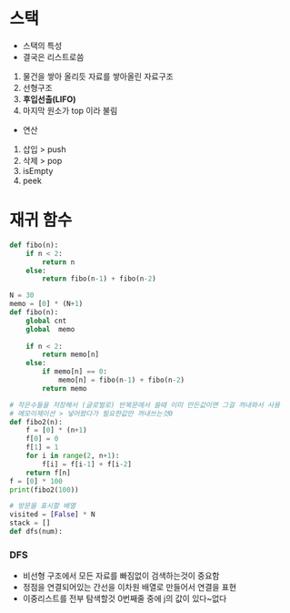 # 스택
- 스택의 특성
- 결국은 리스트로씀
1. 물건을 쌓아 올리듯 자료를 쌓아올린 자료구조
2. 선형구조
3. **후입선출(LIFO)** 
4. 마지막 원소가 top 이라 불림
- 연산
1. 삽입 > push
2. 삭제 > pop
3. isEmpty
4. peek

# 재귀 함수
```python
def fibo(n):
    if n < 2:
        return n
    else:
        return fibo(n-1) + fibo(n-2)
```

```python
N = 30
memo = [0] * (N+1)
def fibo(n):
    global cnt
    global  memo
    
    if n < 2:
        return memo[n]
    else:
        if memo[n] == 0:
            memo[n] = fibo(n-1) + fibo(n-2)
        return memo
```

```python
# 작은수들을 저장해서 (글로벌로) 반복문에서 쓸때 이미 만든값이면 그걸 꺼내와서 사용
# 메모이제이션 > 넣어왔다가 필요한값만 꺼내쓰는것0
def fibo2(n):
    f = [0] * (n+1)
    f[0] = 0
    f[1] = 1
    for i in range(2, n+1):
        f[i] = f[i-1] + f[i-2]
    return f[n]
f = [0] * 100
print(fibo2(100))
```
```python
# 방문을 표시할 배열
visited = [False] * N
stack = []
def dfs(num):
```

### DFS
- 비선형 구조에서 모든 자료를 빠짐없이 검색하는것이 중요함
- 정점을 연결되어있는 간선을 이차원 배열로 만들어서 연결을 표현
- 이중리스트를 전부 탐색할것 0번째줄 중에 j의 값이 있다~없다

```python

```